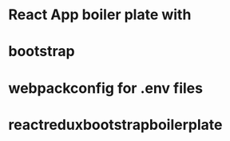 # React App boiler plate with
# bootstrap
# webpackconfig for .env files

# reactreduxbootstrapboilerplate
